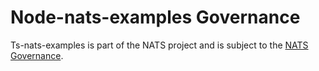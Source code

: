 # Node-nats-examples Governance

Ts-nats-examples is part of the NATS project and is subject to the [NATS Governance](https://github.com/nats-io/nats-general/blob/master/GOVERNANCE.md).